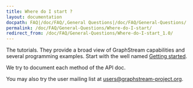 ```yaml
---
title: Where do I start ?
layout: documentation
docpath: FAQ|/doc/FAQ/,General Questions|/doc/FAQ/General-Questions/
permalink: /doc/FAQ/General-Questions/Where-do-I-start/
redirect_from: /doc/FAQ/General-Questions/Where-do-I-start_1.0/
---
```


The tutorials. They provide a broad view of GraphStream capabilities and several programming examples. Start with the well named [Getting started](/doc/Tutorials/Getting-Started/).

We try to document each method of the API doc.

You may also try the user mailing list at [users@graphstream-project.org](http://sympa.litislab.fr/sympa/subscribe/graphstream-users).

